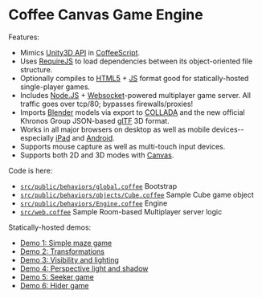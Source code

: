 Coffee Canvas Game Engine
=========================

Features:

* Mimics [Unity3D API](http://docs.unity3d.com/ScriptReference/) in [CoffeeScript](http://coffeescript.org).
* Uses [RequireJS](http://requirejs.org) to load dependencies between its object-oriented file structure.
* Optionally compiles to [HTML5](https://developer.mozilla.org/en-US/docs/Web/Guide/HTML/HTML5) + [JS](https://developer.mozilla.org/en-US/docs/Web/JavaScript) format good for statically-hosted single-player games.
* Includes [Node.JS](http://nodejs.org) + [Websocket](https://developer.mozilla.org/en-US/docs/WebSockets)-powered multiplayer game server. All traffic goes over tcp/80; bypasses firewalls/proxies!
* Imports [Blender](http://blender.org) models via export to [COLLADA](http://collada.org) and the new official Khronos Group JSON-based [glTF](https://github.com/KhronosGroup/glTF/blob/master/specification/README.md) 3D format.
* Works in all major browsers on desktop as well as mobile devices--especially [iPad](https://www.apple.com/ipad/) and [Android](https://www.android.com/).
* Supports mouse capture as well as multi-touch input devices.
* Supports both 2D and 3D modes with [Canvas](https://developer.mozilla.org/en-US/docs/Web/API/Canvas_API).

Code is here:

* [`src/public/behaviors/global.coffee`](src/public/behaviors/global.coffee) Bootstrap
* [`src/public/behaviors/objects/Cube.coffee`](src/public/behaviors/objects/Cube.coffee) Sample Cube game object
* [`src/public/behaviors/Engine.coffee`](src/public/behaviors/Engine.coffee) Engine
* [`src/web.coffee`](src/web.coffee) Sample Room-based Multiplayer server logic

Statically-hosted demos:

* [Demo 1: Simple maze game](http://mikesmullin.github.io/coffee-canvas-game-engine/)
* [Demo 2: Transformations](http://mikesmullin.github.io/coffee-canvas-game-engine/snapshots/2)
* [Demo 3: Visibility and lighting](http://mikesmullin.github.io/coffee-canvas-game-engine/snapshots/3)
* [Demo 4: Perspective light and shadow](http://mikesmullin.github.io/coffee-canvas-game-engine/snapshots/4)
* [Demo 5: Seeker game](http://mikesmullin.github.io/coffee-canvas-game-engine/snapshots/5)
* [Demo 6: Hider game](http://mikesmullin.github.io/coffee-canvas-game-engine/snapshots/6)
